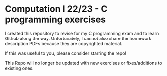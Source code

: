 # Computation I 22/23 - C programming exercises

I created this repository to revise for my C programming exam and to learn Github along the way. Unfortunately, I cannot also share the homework description PDFs because they are copyrighted material. 

If this was useful to you, please consider starring the repo!

This Repo will no longer be updated with new exercises or fixes/additions to existing ones.
